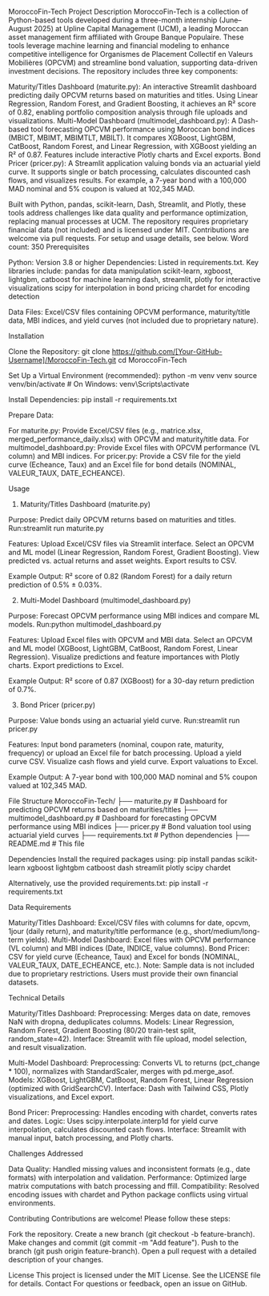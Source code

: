 MoroccoFin-Tech
Project Description
MoroccoFin-Tech is a collection of Python-based tools developed during a three-month internship (June–August 2025) at Upline Capital Management (UCM), a leading Moroccan asset management firm affiliated with Groupe Banque Populaire. These tools leverage machine learning and financial modeling to enhance competitive intelligence for Organismes de Placement Collectif en Valeurs Mobilières (OPCVM) and streamline bond valuation, supporting data-driven investment decisions.
The repository includes three key components:

Maturity/Titles Dashboard (maturite.py): An interactive Streamlit dashboard predicting daily OPCVM returns based on maturities and titles. Using Linear Regression, Random Forest, and Gradient Boosting, it achieves an R² score of 0.82, enabling portfolio composition analysis through file uploads and visualizations.
Multi-Model Dashboard (multimodel_dashboard.py): A Dash-based tool forecasting OPCVM performance using Moroccan bond indices (MBICT, MBIMT, MBIMTLT, MBILT). It compares XGBoost, LightGBM, CatBoost, Random Forest, and Linear Regression, with XGBoost yielding an R² of 0.87. Features include interactive Plotly charts and Excel exports.
Bond Pricer (pricer.py): A Streamlit application valuing bonds via an actuarial yield curve. It supports single or batch processing, calculates discounted cash flows, and visualizes results. For example, a 7-year bond with a 100,000 MAD nominal and 5% coupon is valued at 102,345 MAD.

Built with Python, pandas, scikit-learn, Dash, Streamlit, and Plotly, these tools address challenges like data quality and performance optimization, replacing manual processes at UCM. The repository requires proprietary financial data (not included) and is licensed under MIT. Contributions are welcome via pull requests. For setup and usage details, see below.
Word count: 350
Prerequisites

Python: Version 3.8 or higher
Dependencies: Listed in requirements.txt. Key libraries include:
pandas for data manipulation
scikit-learn, xgboost, lightgbm, catboost for machine learning
dash, streamlit, plotly for interactive visualizations
scipy for interpolation in bond pricing
chardet for encoding detection


Data Files: Excel/CSV files containing OPCVM performance, maturity/title data, MBI indices, and yield curves (not included due to proprietary nature).

Installation

Clone the Repository:
git clone https://github.com/[Your-GitHub-Username]/MoroccoFin-Tech.git
cd MoroccoFin-Tech


Set Up a Virtual Environment (recommended):
python -m venv venv
source venv/bin/activate  # On Windows: venv\Scripts\activate


Install Dependencies:
pip install -r requirements.txt


Prepare Data:

For maturite.py: Provide Excel/CSV files (e.g., matrice.xlsx, merged_performance_daily.xlsx) with OPCVM and maturity/title data.
For multimodel_dashboard.py: Provide Excel files with OPCVM performance (VL column) and MBI indices.
For pricer.py: Provide a CSV file for the yield curve (Echeance, Taux) and an Excel file for bond details (NOMINAL, VALEUR_TAUX, DATE_ECHEANCE).



Usage
1. Maturity/Titles Dashboard (maturite.py)

Purpose: Predict daily OPCVM returns based on maturities and titles.
Run:streamlit run maturite.py


Features:
Upload Excel/CSV files via Streamlit interface.
Select an OPCVM and ML model (Linear Regression, Random Forest, Gradient Boosting).
View predicted vs. actual returns and asset weights.
Export results to CSV.


Example Output: R² score of 0.82 (Random Forest) for a daily return prediction of 0.5% ± 0.03%.

2. Multi-Model Dashboard (multimodel_dashboard.py)

Purpose: Forecast OPCVM performance using MBI indices and compare ML models.
Run:python multimodel_dashboard.py


Features:
Upload Excel files with OPCVM and MBI data.
Select an OPCVM and ML model (XGBoost, LightGBM, CatBoost, Random Forest, Linear Regression).
Visualize predictions and feature importances with Plotly charts.
Export predictions to Excel.


Example Output: R² score of 0.87 (XGBoost) for a 30-day return prediction of 0.7%.

3. Bond Pricer (pricer.py)

Purpose: Value bonds using an actuarial yield curve.
Run:streamlit run pricer.py


Features:
Input bond parameters (nominal, coupon rate, maturity, frequency) or upload an Excel file for batch processing.
Upload a yield curve CSV.
Visualize cash flows and yield curve.
Export valuations to Excel.


Example Output: A 7-year bond with 100,000 MAD nominal and 5% coupon valued at 102,345 MAD.

File Structure
MoroccoFin-Tech/
├── maturite.py              # Dashboard for predicting OPCVM returns based on maturities/titles
├── multimodel_dashboard.py   # Dashboard for forecasting OPCVM performance using MBI indices
├── pricer.py                # Bond valuation tool using actuarial yield curves
├── requirements.txt         # Python dependencies
├── README.md                # This file

Dependencies
Install the required packages using:
pip install pandas scikit-learn xgboost lightgbm catboost dash streamlit plotly scipy chardet

Alternatively, use the provided requirements.txt:
pip install -r requirements.txt

Data Requirements

Maturity/Titles Dashboard: Excel/CSV files with columns for date, opcvm, 1jour (daily return), and maturity/title performance (e.g., short/medium/long-term yields).
Multi-Model Dashboard: Excel files with OPCVM performance (VL column) and MBI indices (Date, INDICE, value columns).
Bond Pricer: CSV for yield curve (Echeance, Taux) and Excel for bonds (NOMINAL, VALEUR_TAUX, DATE_ECHEANCE, etc.).
Note: Sample data is not included due to proprietary restrictions. Users must provide their own financial datasets.

Technical Details

Maturity/Titles Dashboard:
Preprocessing: Merges data on date, removes NaN with dropna, deduplicates columns.
Models: Linear Regression, Random Forest, Gradient Boosting (80/20 train-test split, random_state=42).
Interface: Streamlit with file upload, model selection, and result visualization.


Multi-Model Dashboard:
Preprocessing: Converts VL to returns (pct_change * 100), normalizes with StandardScaler, merges with pd.merge_asof.
Models: XGBoost, LightGBM, CatBoost, Random Forest, Linear Regression (optimized with GridSearchCV).
Interface: Dash with Tailwind CSS, Plotly visualizations, and Excel export.


Bond Pricer:
Preprocessing: Handles encoding with chardet, converts rates and dates.
Logic: Uses scipy.interpolate.interp1d for yield curve interpolation, calculates discounted cash flows.
Interface: Streamlit with manual input, batch processing, and Plotly charts.



Challenges Addressed

Data Quality: Handled missing values and inconsistent formats (e.g., date formats) with interpolation and validation.
Performance: Optimized large matrix computations with batch processing and ffill.
Compatibility: Resolved encoding issues with chardet and Python package conflicts using virtual environments.

Contributing
Contributions are welcome! Please follow these steps:

Fork the repository.
Create a new branch (git checkout -b feature-branch).
Make changes and commit (git commit -m "Add feature").
Push to the branch (git push origin feature-branch).
Open a pull request with a detailed description of your changes.

License
This project is licensed under the MIT License. See the LICENSE file for details.
Contact
For questions or feedback, open an issue on GitHub.
